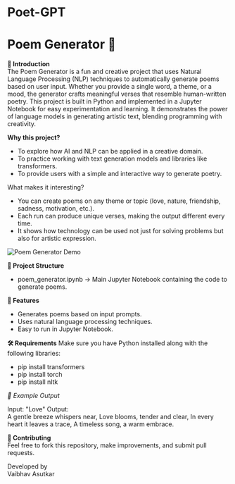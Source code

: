 # Poet-GPT

# Poem Generator 📝

**📖 Introduction**  
The Poem Generator is a fun and creative project that uses Natural Language Processing (NLP) techniques to automatically generate poems based on user input. Whether you provide a single word, a theme, or a mood, the generator crafts meaningful verses that resemble human-written poetry.
This project is built in Python and implemented in a Jupyter Notebook for easy experimentation and learning. It demonstrates the power of language models in generating artistic text, blending programming with creativity.  
  
**Why this project?**  
* To explore how AI and NLP can be applied in a creative domain.
* To practice working with text generation models and libraries like transformers.
* To provide users with a simple and interactive way to generate poetry.

What makes it interesting?  
* You can create poems on any theme or topic (love, nature, friendship, sadness, motivation, etc.).
* Each run can produce unique verses, making the output different every time.
* It shows how technology can be used not just for solving problems but also for artistic expression.

![Poem Generator Demo](https://assets.eweek.com/uploads/2024/11/ew_20241122-ai-poetry-machines-vs-human-creativity.png)








**📂 Project Structure**

* poem_generator.ipynb → Main Jupyter Notebook containing the code to generate poems.

**🚀 Features**  
* Generates poems based on input prompts.
* Uses natural language processing techniques.
* Easy to run in Jupyter Notebook.

**🛠️ Requirements**
  Make sure you have Python installed along with the following libraries:
  * pip install transformers
  * pip install torch
  * pip install nltk
 
*📌 Example Output*

Input: "Love"
Output:  
A gentle breeze whispers near,
Love blooms, tender and clear,
In every heart it leaves a trace,
A timeless song, a warm embrace.  

**🤝 Contributing**  
Feel free to fork this repository, make improvements, and submit pull requests.

Developed by  
Vaibhav Asutkar
